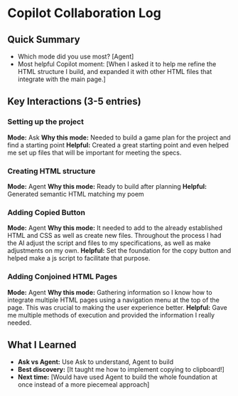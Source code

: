 # Copilot Collaboration Log

## Quick Summary

- Which mode did you use most? [Agent]
- Most helpful Copilot moment: [When I asked it to help me refine the HTML structure I build, and expanded it with other HTML files that integrate with the main page.]

## Key Interactions (3-5 entries)

### Setting up the project

**Mode:** Ask
**Why this mode:** Needed to build a game plan for the project and find a starting point
**Helpful:** Created a great starting point and even helped me set up files that will be important for meeting the specs.

### Creating HTML structure

**Mode:** Agent
**Why this mode:** Ready to build after planning
**Helpful:** Generated semantic HTML matching my poem

### Adding Copied Button

**Mode:** Agent
**Why this mode:** It needed to add to the already established HTML and CSS as well as create new files. Throughout the process I had the AI adjust the script and files to my specifications, as well as make adjustments on my own.
**Helpful:** Set the foundation for the copy button and helped make a js script to facilitate that purpose.

### Adding Conjoined HTML Pages

**Mode:** Agent
**Why this mode:** Gathering information so I know how to integrate multiple HTML pages using a navigation menu at the top of the page. This was crucial to making the user experience better.
**Helpful:** Gave me multiple methods of execution and provided the information I really needed.

## What I Learned

- **Ask vs Agent:** Use Ask to understand, Agent to build
- **Best discovery:** [It taught me how to implement copying to clipboard!]
- **Next time:** [Would have used Agent to build the whole foundation at once instead of a more piecemeal approach]

